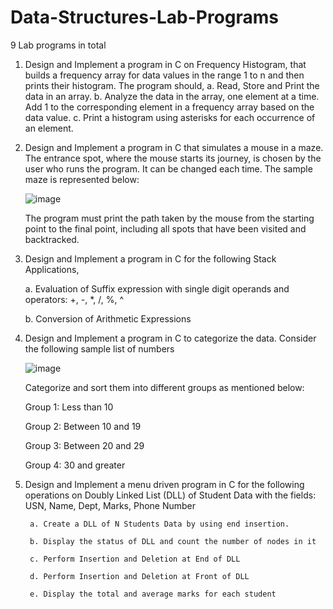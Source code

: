 # Data-Structures-Lab-Programs
9 Lab programs in total

1. Design and Implement a program in C on Frequency Histogram, that builds a frequency array for data values 
  in the range 1 to n and then prints their histogram.
  The program should,
    a. Read, Store and Print the data in an array.
    b. Analyze the data in the array, one element at a time. Add 1 to the corresponding element in a frequency array 
      based on the data value.
    c. Print a histogram using asterisks for each occurrence of an element.

2. Design and Implement a program in C that simulates a mouse in a maze. The entrance spot, where the mouse 
  starts its journey, is chosen by the user who runs the program. It can be changed each time. 
  The sample maze is represented below:
  
    ![image](https://user-images.githubusercontent.com/112955692/220124292-e37f8c40-7c11-438a-8b98-a7474e3fb619.png)
    
    The program must print the path taken by the mouse from the starting point to the final point, including all 
    spots that have been visited and backtracked.

3. Design and Implement a program in C for the following Stack Applications,

    a. Evaluation of Suffix expression with single digit operands and operators: +, -, *, /, %, ^
    
    b. Conversion of Arithmetic Expressions
    
4. Design and Implement a program in C to categorize the data. Consider the following sample list of numbers

    ![image](https://user-images.githubusercontent.com/112955692/220180384-34256f90-c169-4517-bb44-59f17dc6bcea.png)
    
    Categorize and sort them into different groups as mentioned below:
    
      Group 1: Less than 10
      
      Group 2: Between 10 and 19
      
      Group 3: Between 20 and 29
      
      Group 4: 30 and greater
      
5. Design and Implement a menu driven program in C for the following operations on Doubly Linked List (DLL) 
    of Student Data with the fields: USN, Name, Dept, Marks, Phone Number
    
        a. Create a DLL of N Students Data by using end insertion.
        
        b. Display the status of DLL and count the number of nodes in it
        
        c. Perform Insertion and Deletion at End of DLL
        
        d. Perform Insertion and Deletion at Front of DLL
        
        e. Display the total and average marks for each student
        


